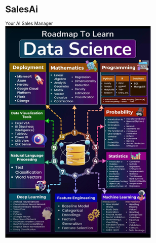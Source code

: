 # SalesAi
Your AI Sales Manager
![Dashboard](https://github.com/Shivani-Sharma-23/100_Days_of_DataScience/blob/main/RoadMap.png)
